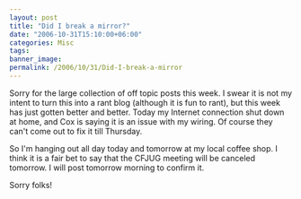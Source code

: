 ```yaml
---
layout: post
title: "Did I break a mirror?"
date: "2006-10-31T15:10:00+06:00"
categories: Misc 
tags: 
banner_image: 
permalink: /2006/10/31/Did-I-break-a-mirror
---
```


Sorry for the large collection of off topic posts this week. I swear it is not my intent to turn this into a rant blog (although it is fun to rant), but this week has just gotten better and better. Today my Internet connection shut down at home, and Cox is saying it is an issue with my wiring. Of course they can't come out to fix it till Thursday. 

So I'm hanging out all day today and tomorrow at my local coffee shop. I think it is a fair bet to say that the CFJUG meeting will be canceled tomorrow. I will post tomorrow morning to confirm it. 

Sorry folks!